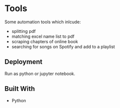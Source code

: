# Tools

Some automation tools which inlcude:
* splitting pdf
* matching excel name list to pdf
* scraping chapters of online book
* searching for songs on Spotify and add to a playlist

## Deployment

Run as python or jupyter notebook.

## Built With

* Python
